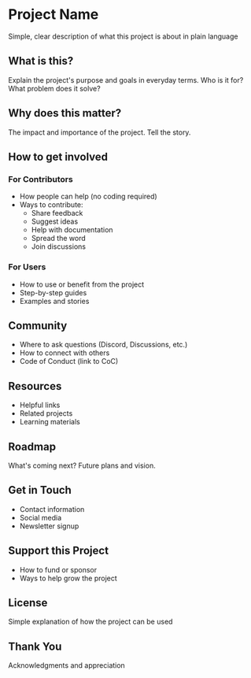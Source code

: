 # Project Name

Simple, clear description of what this project is about in plain language

## What is this?

Explain the project's purpose and goals in everyday terms. Who is it for? What problem does it solve?

## Why does this matter?

The impact and importance of the project. Tell the story.

## How to get involved

### For Contributors
- How people can help (no coding required)
- Ways to contribute:
  - Share feedback
  - Suggest ideas
  - Help with documentation
  - Spread the word
  - Join discussions

### For Users
- How to use or benefit from the project
- Step-by-step guides
- Examples and stories

## Community

- Where to ask questions (Discord, Discussions, etc.)
- How to connect with others
- Code of Conduct (link to CoC)

## Resources

- Helpful links
- Related projects
- Learning materials

## Roadmap

What's coming next? Future plans and vision.

## Get in Touch

- Contact information
- Social media
- Newsletter signup

## Support this Project

- How to fund or sponsor
- Ways to help grow the project

## License

Simple explanation of how the project can be used

## Thank You

Acknowledgments and appreciation
